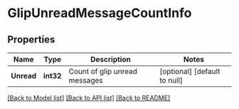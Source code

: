 # GlipUnreadMessageCountInfo

## Properties
Name | Type | Description | Notes
------------ | ------------- | ------------- | -------------
**Unread** | **int32** | Count of glip unread messages | [optional] [default to null]

[[Back to Model list]](../README.md#documentation-for-models) [[Back to API list]](../README.md#documentation-for-api-endpoints) [[Back to README]](../README.md)


